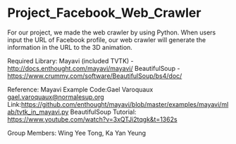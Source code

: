 # Project_Facebook_Web_Crawler

For our project, we made the web crawler by using Python. When users input the URL of Facebook profile, our web crawler will generate the information in the URL to the 3D animation.

Required Library:
Mayavi (included TVTK) - http://docs.enthought.com/mayavi/mayavi/
BeautifulSoup - https://www.crummy.com/software/BeautifulSoup/bs4/doc/

Reference:
Mayavi Example Code:Gael Varoquaux <gael.varoquaux@normalesup.org>
Link:https://github.com/enthought/mayavi/blob/master/examples/mayavi/mlab/tvtk_in_mayavi.py
BeautifulSoup Tutorial: https://www.youtube.com/watch?v=3xQTJi2tqgk&t=1362s

Group Members: Wing Yee Tong, Ka Yan Yeung
